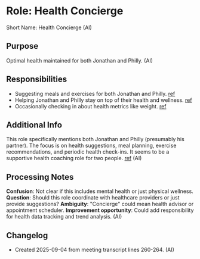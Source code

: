 # Role: Health Concierge

Short Name: Health Concierge (AI)

## Purpose

Optimal health maintained for both Jonathan and Philly. (AI)

## Responsibilities

- Suggesting meals and exercises for both Jonathan and Philly. [ref](meetings/2025-09-03-initial-setup.md:260-264)
- Helping Jonathan and Philly stay on top of their health and wellness. [ref](meetings/2025-09-03-initial-setup.md:260-264)
- Occasionally checking in about health metrics like weight. [ref](meetings/2025-09-03-initial-setup.md:260-264)

## Additional Info

This role specifically mentions both Jonathan and Philly (presumably his partner). The focus is on health suggestions, meal planning, exercise recommendations, and periodic health check-ins. It seems to be a supportive health coaching role for two people. [ref](meetings/2025-09-03-initial-setup.md:260-264) (AI)

## Processing Notes

**Confusion**: Not clear if this includes mental health or just physical wellness. **Question**: Should this role coordinate with healthcare providers or just provide suggestions? **Ambiguity**: "Concierge" could mean health advisor or appointment scheduler. **Improvement opportunity**: Could add responsibility for health data tracking and trend analysis. (AI)

## Changelog

- Created 2025-09-04 from meeting transcript lines 260-264. (AI)